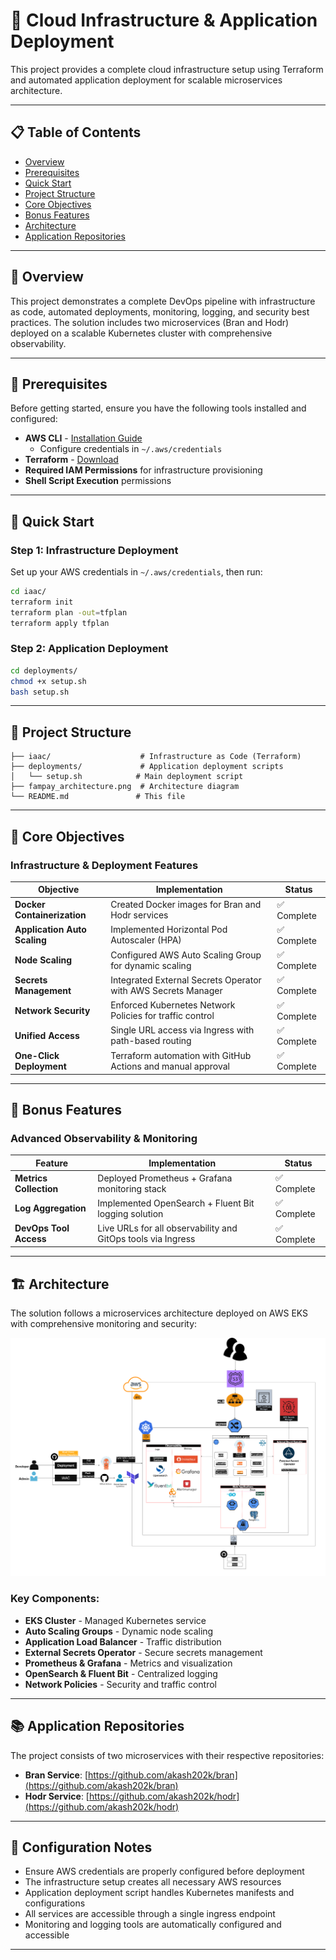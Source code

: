 # 🚀 Cloud Infrastructure & Application Deployment

This project provides a complete cloud infrastructure setup using Terraform and automated application deployment for scalable microservices architecture.

---

## 📋 Table of Contents

- [Overview](#overview)
- [Prerequisites](#prerequisites)
- [Quick Start](#quick-start)
- [Project Structure](#project-structure)
- [Core Objectives](#core-objectives)
- [Bonus Features](#bonus-features)
- [Architecture](#architecture)
- [Application Repositories](#application-repositories)

---

## 🌟 Overview

This project demonstrates a complete DevOps pipeline with infrastructure as code, automated deployments, monitoring, logging, and security best practices. The solution includes two microservices (Bran and Hodr) deployed on a scalable Kubernetes cluster with comprehensive observability.

---

## 📌 Prerequisites

Before getting started, ensure you have the following tools installed and configured:

- **AWS CLI** - [Installation Guide](https://docs.aws.amazon.com/cli/latest/userguide/install-cliv2.html)
  - Configure credentials in `~/.aws/credentials`
- **Terraform** - [Download](https://www.terraform.io/downloads.html)
- **Required IAM Permissions** for infrastructure provisioning
- **Shell Script Execution** permissions

---

## 🚀 Quick Start

### Step 1: Infrastructure Deployment

Set up your AWS credentials in `~/.aws/credentials`, then run:

```bash
cd iaac/
terraform init
terraform plan -out=tfplan
terraform apply tfplan
```

### Step 2: Application Deployment

```bash
cd deployments/
chmod +x setup.sh
bash setup.sh
```

---

## 📁 Project Structure

```
├── iaac/                    # Infrastructure as Code (Terraform)
├── deployments/             # Application deployment scripts
│   └── setup.sh            # Main deployment script
├── fampay_architecture.png  # Architecture diagram
└── README.md               # This file
```

---

## 🎯 Core Objectives

### Infrastructure & Deployment Features

| **Objective** | **Implementation** | **Status** |
|---------------|-------------------|------------|
| **Docker Containerization** | Created Docker images for Bran and Hodr services | ✅ Complete |
| **Application Auto Scaling** | Implemented Horizontal Pod Autoscaler (HPA) | ✅ Complete |
| **Node Scaling** | Configured AWS Auto Scaling Group for dynamic scaling | ✅ Complete |
| **Secrets Management** | Integrated External Secrets Operator with AWS Secrets Manager | ✅ Complete |
| **Network Security** | Enforced Kubernetes Network Policies for traffic control | ✅ Complete |
| **Unified Access** | Single URL access via Ingress with path-based routing | ✅ Complete |
| **One-Click Deployment** | Terraform automation with GitHub Actions and manual approval | ✅ Complete |

---

## 🎁 Bonus Features

### Advanced Observability & Monitoring

| **Feature** | **Implementation** | **Status** |
|-------------|-------------------|------------|
| **Metrics Collection** | Deployed Prometheus + Grafana monitoring stack | ✅ Complete |
| **Log Aggregation** | Implemented OpenSearch + Fluent Bit logging solution | ✅ Complete |
| **DevOps Tool Access** | Live URLs for all observability and GitOps tools via Ingress | ✅ Complete |

---

## 🏗️ Architecture

The solution follows a microservices architecture deployed on AWS EKS with comprehensive monitoring and security:

![Architecture Diagram](fampay_architecture.png)

### Key Components:
- **EKS Cluster** - Managed Kubernetes service
- **Auto Scaling Groups** - Dynamic node scaling
- **Application Load Balancer** - Traffic distribution
- **External Secrets Operator** - Secure secrets management
- **Prometheus & Grafana** - Metrics and visualization
- **OpenSearch & Fluent Bit** - Centralized logging
- **Network Policies** - Security and traffic control

---

## 📚 Application Repositories

The project consists of two microservices with their respective repositories:

- **Bran Service**: [https://github.com/akash202k/bran](https://github.com/akash202k/bran)
- **Hodr Service**: [https://github.com/akash202k/hodr](https://github.com/akash202k/hodr)

---

## 🔧 Configuration Notes

- Ensure AWS credentials are properly configured before deployment
- The infrastructure setup creates all necessary AWS resources
- Application deployment script handles Kubernetes manifests and configurations
- All services are accessible through a single ingress endpoint
- Monitoring and logging tools are automatically configured and accessible

---
